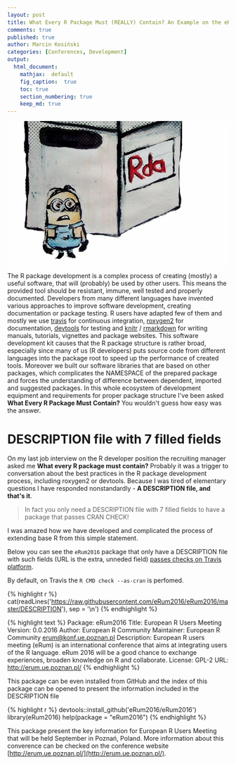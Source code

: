 ```yaml
---
layout: post
title: What Every R Package Must (REALLY) Contain? An Example on the eRum2016 Package
comments: true
published: true
author: Marcin Kosiński
categories: [Conferences, Development]
output:
  html_document:
    mathjax:  default
    fig_caption:  true
    toc: true
    section_numbering: true
    keep_md: true
---
```


<img src="/images/fulls/what.jpg" class="fit image"> The R package development is a complex process of creating (mostly) a useful software, that will (probably) be used by other users. This means the provided tool should be resistant, immune, well tested and properly documented. Developers from many different languages have invented various approaches to improve software development, creating documentation or package testing. R users have adapted few of them and mostly we use [travis](https://travis-ci.org/) for continuous integration, [roxygen2](https://cran.r-project.org/web/packages/roxygen2/index.html) for documentation, [devtools](https://github.com/hadley/devtools) for testing and [knitr](http://yihui.name/knitr/) / [rmarkdown](http://rmarkdown.rstudio.com/) for writing manuals, tutorials, vignettes and package websites. This software development kit causes that the R package structure is rather broad, especially since many of us (R developers) puts source code from different languages into the package root to speed up the performance of created tools. Moreover we built our software libraries that are based on other packages, which complicates the NAMESPACE of the prepared package and forces the understanding of difference between dependent, imported and suggested packages. In this whole ecosystem of development equipment and requirements for proper package structure I've been asked **What Every R Package Must Contain?** You wouldn't guess how easy was the answer.

# DESCRIPTION file with 7 filled fields

On my last job interview on the R developer position the recruiting manager asked me **What every R package must contain?** Probably it was a trigger to conversation about the best practices in the R package development process, including roxygen2 or devtools. Because I was tired of elementary questions I have responded nonstandardly - **A DESCRIPTION file, and that's it**.

> In fact you only need a DESCRIPTION file with 7 filled fields to have a package that passes CRAN CHECK! 

I was amazed how we have developed and complicated the process of extending base R from this simple statement. 

Below you can see the `eRum2016` package that only have a DESCRIPTION file with such fields (URL is the extra, unneded field) [passes checks on Travis platform](https://travis-ci.org/eRum2016/eRum2016). 

By default, on Travis the `R CMD check --as-cran` is perfomed.


{% highlight r %}
cat(readLines('https://raw.githubusercontent.com/eRum2016/eRum2016/master/DESCRIPTION'),
    sep = '\n')
{% endhighlight %}



{% highlight text %}
Package: eRum2016
Title: European R Users Meeting
Version: 0.0.2016
Author: European R Community
Maintainer: European R Community <erum@konf.ue.poznan.pl>
Description: European R users meeting (eRum) is an international conference that aims at integrating users of the R language.
    eRum 2016 will be a good chance to exchange experiences, broaden knowledge on R and collaborate.
License: GPL-2
URL: http://erum.ue.poznan.pl/
{% endhighlight %}


This package can be even installed from GitHub and the index of this package can be opened to present the information included in the DESCRIPTION file


{% highlight r %}
devtools::install_github('eRum2016/eRum2016')
library(eRum2016)
help(package = "eRum2016")
{% endhighlight %}

This package present the key information for European R Users Meeting that will be held September in Poznań, Poland. More information about this converence can be checked on the conference website [http://erum.ue.poznan.pl/](http://erum.ue.poznan.pl/).
